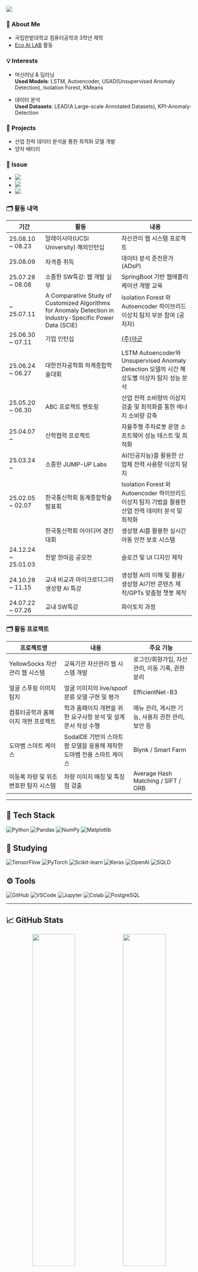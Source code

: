 <img src="https://capsule-render.vercel.app/api?type=rect&color=gradient&height=300&section=header&text=Junseong%20World&fontSize=70" />


### 🏫 About Me
- 국립한밭대학교 컴퓨터공학과 3학년 재학
- [Eco AI LAB](https://sites.google.com/view/ecoai) 활동


### 💡 Interests
- 머신러닝 & 딥러닝  
   **Used Models**: LSTM, Autoencoder, USAD(Unsupervised Anomaly Detection), Isolation Forest, KMeans

- 데이터 분석  
   **Used Datasets**: LEAD(A Large-scale Annotated Datasets), KPI-Anomaly-Detection 

### 🚀 Projects
- 산업 전력 데이터 분석을 통한 최적화 모델 개발
- 양자 배터리

### 🧩 Issue
- <a href="https://www.localtoday.co.kr/news/articleView.html?idxno=328094">
    <img src="https://img.shields.io/badge/EcoAI_보도-191970?style=flat-square&logo=readme&logoColor=white"/>
  </a>
- <a href="https://www.issuemaker.kr/news/articleView.html?idxno=50680">
    <img src="https://img.shields.io/badge/이슈메이커_보도-191970?style=flat-square&logo=readme&logoColor=white"/>
  </a>
- <a href="https://www.sisamagazine.co.kr/news/articleView.html?idxno=511028">
    <img src="https://img.shields.io/badge/시사매거진_보도-191970?style=flat-square&logo=readme&logoColor=white"/>
  </a>

  

### 🗂️ 활동 내역

| 기간       | 활동       | 내용                                  |
|------------|------------|----------------------------------------|
| 25.08.10 ~ 08.23 | 말레이시아(UCSI University) 해외인턴십 | 자산관리 웹 시스템 프로젝트 |
| 25.08.09 | 자격증 취득 | 데이터 분석 준전문가(ADsP) |
| 25.07.28 ~ 08.08 | 소중한 SW특강: 웹 개발 실무 | SpringBoot 기반 웹애플리케이션 개발 교육 |
| ~ 25.07.11 | A Comparative Study of Customized Algorithms for Anomaly Detection in Industry-Specific Power Data (SCIE) | Isolation Forest 와 Autoencoder 하이브리드 이상치 탐지 부분 참여 (공저자) |
| 25.06.30 ~ 07.11| 기업 인턴십 |[(주)아군](https://argoon.net) |
| 25.06.24 ~ 06.27 | 대한전자공학회 하계종합학술대회 | LSTM Autoencoder와 Unsupervised Anomaly Detection 모델의 시간 해상도별 이상치 탐지 성능 분석  |
| 25.05.20 ~ 06.30| ABC 프로젝트 멘토링 | 산업 전력 소비량의 이상치 검출 및 최적화를 통한 에너지 소비량 감축 |
| 25.04.07 ~ | 산학협력 프로젝트 | 자율주행 주차로봇 운영 소프트웨어 성능 테스트 및 최적화 |
| 25.03.24 ~  | 소중한 JUMP-UP Labs | AI(인공지능)를 활용한 산업체 전력 사용량 이상치 탐지 |
| 25.02.05 ~ 02.07 | 한국통신학회 동계종합학술발표회  | Isolation Forest 와 Autoencoder 하이브리드 이상치 탐지 기법을 활용한 산업 전력 데이터 분석 및 최적화 |
|  | 한국통신학회 아이디어 경진대회  | 생성형 AI를 활용한 실시간 아동 안전 보호 시스템 |
| 24.12.24 ~ 25.01.03 | 힌밭 한마음 공모전 | 슬로건 및 UI 디자인 제작 |
| 24.10.28 ~ 11.15 | 교내 비교과 마이크로디그리 생성형 AI 특강 | 생성형 AI의 이해 및 활용/생성형 AI기반 콘텐츠 제작/GPTs 맞춤형 챗봇 제작 |
| 24.07.22 ~ 07.26 | 교내 SW특강 | 파이토치 과정 | - |







### 🗂️ 활동 프로젝트

| 프로젝트명       | 내용                                          | 주요 기능 |
|------------|------------|------------------------------------------------------------------|
| YellowSocks 자산관리 웹 시스템 | 교육기관 자산관리 웹 시스템 개발 | 로그인/회원가입, 자산 관리, 이동 기록, 권한 분리 |
| 얼굴 스푸핑 이미지 탐지 | 얼굴 이미지의 live/spoof 분류 모델 구현 및 평가 | EfficientNet-B3 |
| 컴퓨터공학과 홈페이지 개편 프로젝트 | 학과 홈페이지 개편을 위한 요구사항 분석 및 설계 문서 작성 수행 | 메뉴 관리, 게시판 기능, 사용자 권한 관리, 보안 등 |
| 도마뱀 스마트 케이스 | SodaIDE 기반의 스마트팜 모델을 응용해 제작한 도마뱀 전용 스마트 케이스 | Blynk / Smart Farm |
| 미등록 차량 및 위조 번호판 탐지 시스템 | 차량 이미지 매칭 및 특징점 검출 | Average Hash Matching / SIFT / ORB |

---
## 🔧 Tech Stack

![Python](https://img.shields.io/badge/Python-3776AB?style=for-the-badge&logo=python&logoColor=white)
![Pandas](https://img.shields.io/badge/Pandas-150458?style=for-the-badge&logo=pandas&logoColor=white)
![NumPy](https://img.shields.io/badge/Numpy-013243?style=for-the-badge&logo=numpy&logoColor=white)
![Matplotlib](https://img.shields.io/badge/Matplotlib-11557C?style=for-the-badge&logo=matplotlib&logoColor=white)


## 📝 Studying

![TensorFlow](https://img.shields.io/badge/TensorFlow-FF6F00?style=for-the-badge&logo=tensorflow&logoColor=white)
![PyTorch](https://img.shields.io/badge/PyTorch-EE4C2C?style=for-the-badge&logo=pytorch&logoColor=white)
![Scikit-learn](https://img.shields.io/badge/Scikit--learn-F7931E?style=for-the-badge&logo=scikit-learn&logoColor=white)
![Keras](https://img.shields.io/badge/Keras-D00000?style=for-the-badge&logo=keras&logoColor=white)
![OpenAI](https://img.shields.io/badge/OpenAI-412991?style=for-the-badge&logo=openai&logoColor=white)
![SQLD](https://img.shields.io/badge/SQLD-4479A1?style=for-the-badge&logo=mysql&logoColor=white)


## ⚙️ Tools

![GitHub](https://img.shields.io/badge/GitHub-181717?style=for-the-badge&logo=github&logoColor=white)
![VSCode](https://img.shields.io/badge/VSCode-007ACC?style=for-the-badge&logo=visualstudiocode&logoColor=white)
![Jupyter](https://img.shields.io/badge/Jupyter-F37626?style=for-the-badge&logo=jupyter&logoColor=white)
![Colab](https://img.shields.io/badge/Colab-F9AB00?style=for-the-badge&logo=googlecolab&logoColor=white)
![PostgreSQL](https://img.shields.io/badge/PostgreSQL-336791?style=for-the-badge&logo=postgresql&logoColor=white)

---

## 📈 GitHub Stats
<p align="center">
  <img src="https://github-readme-stats.vercel.app/api?username=junseong00&show_icons=true&theme=github_light" width="48%" />
  <img src="https://github-readme-stats.vercel.app/api/top-langs/?username=junseong00&layout=compact&theme=github_light" width="48%" />
</p>

<!--
<p align="center">
  <a href="https://hits.sh/github.com/junseong00/">
    <img alt="Hits" src="https://hits.sh/github.com/junseong00.svg?style=for-the-badge&label=HITS&color=5bc26a&labelColor=555555"/>
  </a>
</p>
-->

<h3 align="center">🌈 Follow Me 🌈</h3>
<p align="center">
  </a>&nbsp
  <a href="mailto:js03093351@gmail.com">
    <img src="https://img.shields.io/badge/Gmail-D14836?style=flat-square&logo=Gmail&logoColor=white"/>
  </a>&nbsp
  <a href="https://github.com/junseong00/">
    <img src="https://img.shields.io/badge/GitHub-181717?style=flat-square&logo=github&logoColor=white"/>
  <a href="https://sites.google.com/view/ecoai">
  <img src="https://img.shields.io/badge/EcoAI_LAB-1E90FF?style=flat-square&logo=google&logoColor=white"/>
</a>
    
</p>

<!--
**junseong00/junseong00** is a ✨ _special_ ✨ repository because its `README.md` (this file) appears on your GitHub profile.

Here are some ideas to get you started:

- 🔭 I’m currently working on ...
- 🌱 I’m currently learning ...
- 👯 I’m looking to collaborate on ...
- 🤔 I’m looking for help with ...
- 💬 Ask me about ...
- 📫 How to reach me: ...
- 😄 Pronouns: ...
- ⚡ Fun fact: ...

<img src="https://capsule-render.vercel.app/api?type=waving&color=gradient&height=300&section=header&text=Junseong%20World&fontSize=70" />
![slice](https://capsule-render.vercel.app/api?type=slice&color=auto&height=200&text=Hi%20there👋&fontAlign=70&rotate=13&fontAlignY=25&desc=junseong's%20GitHub&descAlign=70.&descAlignY=44)

-->

